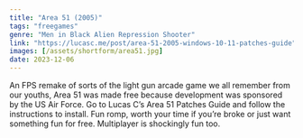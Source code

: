 ```yaml
---
title: "Area 51 (2005)"
tags: "freegames"
genre: "Men in Black Alien Repression Shooter"
link: "https://lucasc.me/post/area-51-2005-windows-10-11-patches-guide"
images: [/assets/shortform/area51.jpg] 
date: 2023-12-06
---
```


An FPS remake of sorts of the light gun arcade game we all remember from our youths, Area 51 was made free because development was sponsored by the US Air Force. Go to Lucas C’s Area 51 Patches Guide and follow the instructions to install. Fun romp, worth your time if you’re broke or just want something fun for free. Multiplayer is shockingly fun too.